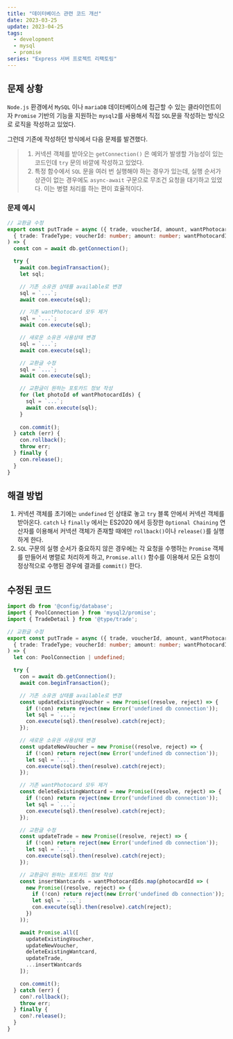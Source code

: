 ```yaml
---
title: "데이터베이스 관련 코드 개선"
date: 2023-03-25
update: 2023-04-25
tags:
  - development
  - mysql
  - promise
series: "Express 서버 프로젝트 리팩토링"
---
```


## 문제 상황
`Node.js` 환경에서 `MySQL` 이나 `mariaDB` 데이터베이스에 접근할 수 있는 클라이언트이자 `Promise` 기반의 기능을 지원하는 `mysql2`를 사용해서 직접 `SQL`문을 작성하는 방식으로 로직을 작성하고 있었다.

그런데 기존에 작성하던 방식에서 다음 문제를 발견했다.
> 1. 커넥션 객체를 받아오는 `getConnection()` 은 예외가 발생할 가능성이 있는 코드인데 `try` 문의 바깥에 작성하고 있었다.
> 2. 특정 함수에서 `SQL` 문을 여러 번 실행해야 하는 경우가 있는데, 실행 순서가 상관이 없는 경우에도 `async-await` 구문으로 무조건 요청을 대기하고 있었다. 이는 병렬 처리를 하는 편이 효율적이다.

### 문제 예시
```ts
// 교환글 수정
export const putTrade = async ({ trade, voucherId, amount, wantPhotocardIds }:
  { trade: TradeType; voucherId: number; amount: number; wantPhotocardIds: number[]; }
) => {
  const con = await db.getConnection();

  try {
    await con.beginTransaction();
    let sql;

    // 기존 소유권 상태를 available로 변경
    sql = `...`;
    await con.execute(sql);

    // 기존 wantPhotocard 모두 제거
    sql = `...`;
    await con.execute(sql);

    // 새로운 소유권 사용상태 변경
    sql = `...`;
    await con.execute(sql);

    // 교환글 수정
    sql = `...`;
    await con.execute(sql);

    // 교환글이 원하는 포토카드 정보 작성
    for (let photoId of wantPhotocardIds) {
      sql = `...`;
      await con.execute(sql);
    }
    
    con.commit();
  } catch (err) {
    con.rollback();
    throw err;
  } finally {
    con.release();
  }
}
```

## 해결 방법
1. 커넥션 객체를 초기에는 `undefined` 인 상태로 놓고 `try` 블록 안에서 커넥션 객체를 받아온다. `catch` 나 `finally` 에서는 ES2020 에서 등장한 `Optional Chaining` 연산자를 이용해서 커넥션 객체가 존재할 때에만 `rollback()`이나 `release()`를 실행하게 한다.
2. `SQL` 구문의 실행 순서가 중요하지 않은 경우에는 각 요청을 수행하는 `Promise` 객체를 만들어서 병렬로 처리하게 하고, `Promise.all()` 함수를 이용해서 모든 요청이 정상적으로 수행된 경우에 결과를 `commit()` 한다.

## 수정된 코드

```ts
import db from '@config/database';
import { PoolConnection } from 'mysql2/promise';
import { TradeDetail } from '@type/trade';

// 교환글 수정
export const putTrade = async ({ trade, voucherId, amount, wantPhotocardIds }:
  { trade: TradeType; voucherId: number; amount: number; wantPhotocardIds: number[]; }
) => {
  let con: PoolConnection | undefined;

  try {
    con = await db.getConnection();
    await con.beginTransaction();

    // 기존 소유권 상태를 available로 변경
    const updateExistingVoucher = new Promise((resolve, reject) => {
      if (!con) return reject(new Error('undefined db connection'));
      let sql = `...`;
      con.execute(sql).then(resolve).catch(reject);
    });

    // 새로운 소유권 사용상태 변경
    const updateNewVoucher = new Promise((resolve, reject) => {
      if (!con) return reject(new Error('undefined db connection'));
      let sql = `...`;
      con.execute(sql).then(resolve).catch(reject);
    });

    // 기존 wantPhotocard 모두 제거
    const deleteExistingWantcard = new Promise((resolve, reject) => {
      if (!con) return reject(new Error('undefined db connection'));
      let sql = `...`;
      con.execute(sql).then(resolve).catch(reject);
    });

    // 교환글 수정
    const updateTrade = new Promise((resolve, reject) => {
      if (!con) return reject(new Error('undefined db connection'));
      let sql = `...`;
      con.execute(sql).then(resolve).catch(reject);
    });

    // 교환글이 원하는 포토카드 정보 작성
    const insertWantcards = wantPhotocardIds.map(photocardId => (
      new Promise((resolve, reject) => {
        if (!con) return reject(new Error('undefined db connection'));
        let sql = `...`;
        con.execute(sql).then(resolve).catch(reject);
      })
    ));

    await Promise.all([
      updateExistingVoucher,
      updateNewVoucher,
      deleteExistingWantcard,
      updateTrade,
      ...insertWantcards
    ]);

    con.commit();
  } catch (err) {
    con?.rollback();
    throw err;
  } finally {
    con?.release();
  }
}
```